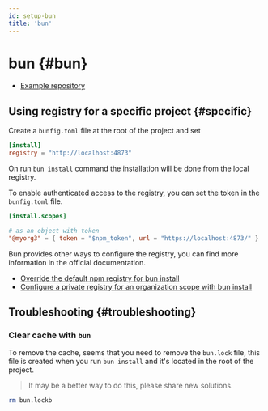```yaml
---
id: setup-bun
title: 'bun'
---
```


# bun {#bun}

- [Example repository](https://github.com/juanpicado/verdaccio-with-bun)

## Using registry for a specific project {#specific}

Create a `bunfig.toml` file at the root of the project and set

```toml
[install]
registry = "http://localhost:4873"

```

On run `bun install` command the installation will be done from the local registry.

To enable authenticated access to the registry, you can set the token in the `bunfig.toml` file.

```toml
[install.scopes]

# as an object with token
"@myorg3" = { token = "$npm_token", url = "https://localhost:4873/" }
```

Bun provides other ways to configure the registry, you can find more information in the official documentation.

- [Override the default npm registry for bun install](https://bun.sh/guides/install/custom-registry)
- [Configure a private registry for an organization scope with bun install](https://bun.sh/guides/install/registry-scope)

## Troubleshooting {#troubleshooting}

### Clear cache with `bun`

To remove the cache, seems that you need to remove the `bun.lock` file, this file is created when you run `bun install` and it's located in the root of the project.

> It may be a better way to do this, please share new solutions.

```bash
rm bun.lockb
```
